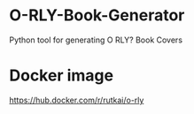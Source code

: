 # O-RLY-Book-Generator
Python tool for generating O RLY? Book Covers

# Docker image

https://hub.docker.com/r/rutkai/o-rly
